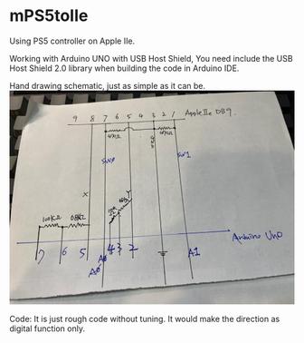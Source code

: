 # mPS5toIIe
Using PS5 controller on Apple IIe.

Working with Arduino UNO with USB Host Shield,
You need include the USB Host Shield 2.0 library when building the code in Arduino IDE.

Hand drawing schematic, just as simple as it can be.
<img src="https://raw.githubusercontent.com/martinx72/mPS5toIIe/master/mPS5toIIe.jpg">  

Code:
It is just rough code without tuning. It would make the direction as digital function only. 
